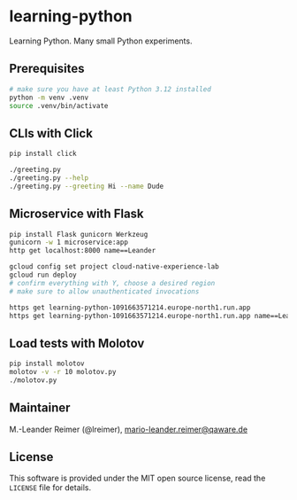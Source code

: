 # learning-python

Learning Python. Many small Python experiments.

## Prerequisites

```bash
# make sure you have at least Python 3.12 installed
python -m venv .venv
source .venv/bin/activate
```

## CLIs with Click

```bash
pip install click

./greeting.py
./greeting.py --help
./greeting.py --greeting Hi --name Dude
```

## Microservice with Flask

```bash
pip install Flask gunicorn Werkzeug
gunicorn -w 1 microservice:app
http get localhost:8000 name==Leander

gcloud config set project cloud-native-experience-lab
gcloud run deploy
# confirm everything with Y, choose a desired region
# make sure to allow unauthenticated invocations

https get learning-python-1091663571214.europe-north1.run.app
https get learning-python-1091663571214.europe-north1.run.app name==Leander
```

## Load tests with Molotov

```bash
pip install molotov
molotov -v -r 10 molotov.py
./molotov.py
```

## Maintainer

M.-Leander Reimer (@lreimer), <mario-leander.reimer@qaware.de>

## License

This software is provided under the MIT open source license, read the `LICENSE`
file for details.
